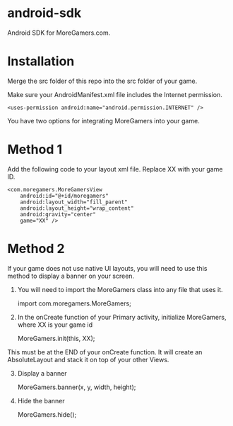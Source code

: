 android-sdk
===========

Android SDK for MoreGamers.com.

Installation
============

Merge the src folder of this repo into the src folder of your game.

Make sure your AndroidManifest.xml file includes the Internet permission.

    <uses-permission android:name="android.permission.INTERNET" />

You have two options for integrating MoreGamers into your game.  

Method 1
========

Add the following code to your layout xml file.  Replace XX with your game ID.

    <com.moregamers.MoreGamersView
        android:id="@+id/moregamers"
        android:layout_width="fill_parent"
        android:layout_height="wrap_content"
        android:gravity="center"
        game="XX" />

Method 2
========

If your game does not use native UI layouts, you will need to use this method to display a banner on your screen.

1. You will need to import the MoreGamers class into any file that uses it.

    import com.moregamers.MoreGamers;

2. In the onCreate function of your Primary activity, initialize MoreGamers, where XX is your game id

    MoreGamers.init(this, XX);

This must be at the END of your onCreate function.  It will create an AbsoluteLayout and stack it on top of your other Views.

3. Display a banner 

    MoreGamers.banner(x, y, width, height);

4. Hide the banner

    MoreGamers.hide();

